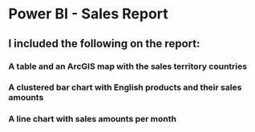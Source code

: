 # Power BI - Sales Report
## I included the following on the report:
### A table and an ArcGIS map with the sales territory countries
### A clustered bar chart with English products and their sales amounts
### A line chart with sales amounts per month


